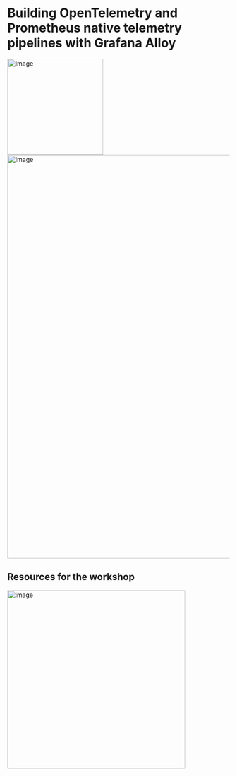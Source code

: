 # Building OpenTelemetry and Prometheus native telemetry pipelines with Grafana Alloy

<img width="217" alt="Image" src="https://github.com/user-attachments/assets/a8deef16-19bb-4852-bb8c-e0930612365b" />

<img width="913" alt="Image" src="https://github.com/user-attachments/assets/d7385bfc-8441-4b69-bfd1-7d469591a9a6" />

## Resources for the workshop

<img width="403" alt="image" src="https://github.com/user-attachments/assets/265947e4-a01e-4994-914a-e3254a74e980" />


